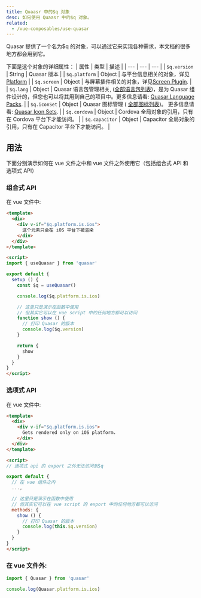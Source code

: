 ```yaml
---
title: Quaasr 中的$q 对象
desc: 如何使用 Quaasr 中的$q 对象。
related:
  - /vue-composables/use-quasar
---
```

Quasar 提供了一个名为$q 的对象，可以通过它来实现各种需求，本文档的很多地方都会用到它。

下面是这个对象的详细属性：
| 属性 | 类型 | 描述 |
| --- | --- | --- |
| `$q.version` | String | Quasar 版本 |
| `$q.platform` | Object | 与平台信息相关的对象，详见[Platform](/options/platform-detection) |
| `$q.screen` | Object | 与屏幕插件相关的对象，详见[Screen Plugin](/options/screen-plugin). |
| `$q.lang` | Object | Quasar 语言包管理相关,  ([全部语言包列表](https://github.com/quasarframework/quasar/tree/dev/ui/lang))，是为 Quasar 组件设计的，但您也可以将其用到自己的项目中。更多信息请看: [Quasar Language Packs](/options/quasar-language-packs). |
| `$q.iconSet` | Object | Quasar 图标管理 ( [全部图标列表](https://github.com/quasarframework/quasar/tree/dev/ui/icon-set))。 更多信息请看: [Quasar Icon Sets](/options/quasar-icon-sets). |
| `$q.cordova` | Object | Cordova 全局对象的引用，只有在 Cordova 平台下才能访问。 |
| `$q.capacitor` | Object | Capacitor 全局对象的引用，只有在 Capacitor 平台下才能访问。 |

## 用法

下面分别演示如何在 vue 文件之中和 vue 文件之外使用它（包括组合式 API 和 选项式 API）
### 组合式 API

在 vue 文件中:

```html
<template>
  <div>
    <div v-if="$q.platform.is.ios">
      这个元素只会在 iOS 平台下被渲染
    </div>
  </div>
</template>

<script>
import { useQuasar } from 'quasar'

export default {
  setup () {
    const $q = useQuasar()

    console.log($q.platform.is.ios)

    // 这里只是演示在函数中使用
    // 但其实它可以在 vue script 中的任何地方都可以访问
    function show () {
      // 打印 Quasar 的版本
      console.log($q.version)
    }

    return {
      show
    }
  }
}
</script>
```

### 选项式 API

在 vue 文件中:

```html
<template>
  <div>
    <div v-if="$q.platform.is.ios">
      Gets rendered only on iOS platform.
    </div>
  </div>
</template>

<script>
// 选项式 api 的 export 之外无法访问到$q

export default {
  // 在 vue 组件之内
  ...,

  // 这里只是演示在函数中使用
  // 但其实它可以在 vue script 的 export 中的任何地方都可以访问
  methods: {
    show () {
      // 打印 Quasar 的版本
      console.log(this.$q.version)
    }
  }
}
</script>
```

### 在 vue 文件外:

```js
import { Quasar } from 'quasar'

console.log(Quasar.platform.is.ios)
```
